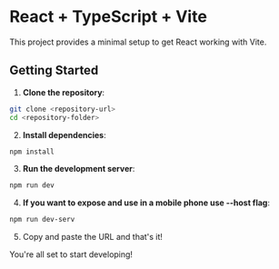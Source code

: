 # React + TypeScript + Vite

This project provides a minimal setup to get React working with Vite.

## Getting Started

1. **Clone the repository**:

```bash
git clone <repository-url>
cd <repository-folder>
```

2. **Install dependencies**:

```bash
npm install
```

3. **Run the development server**:

```bash
npm run dev
```

4. **If you want to expose and use in a mobile phone use --host flag**:
```bash
npm run dev-serv
```
5. Copy and paste the URL and that's it!

You're all set to start developing!
